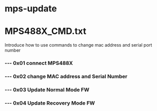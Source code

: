# mps-update

# MPS488X_CMD.txt  
Introduce how to use commands to change mac address and serial port number
### --- 0x01 connect MPS488X 
### --- 0x02 change MAC address and  Serial Number
### --- 0x03 Update Normal Mode FW
### --- 0x04 Update Recovery Mode FW
